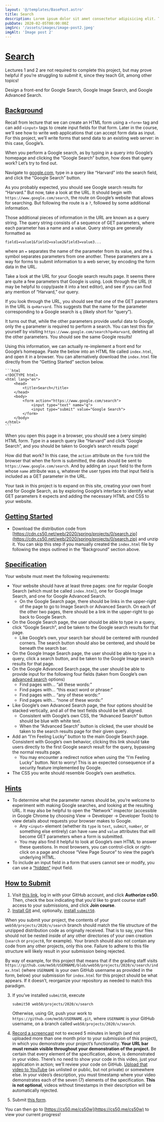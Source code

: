```yaml
---
layout: '@/templates/BasePost.astro'
title: Search
description: Lorem ipsum dolor sit amet consectetur adipisicing elit. Tenetur vero esse non molestias eos excepturi.
pubDate: 2020-02-05T00:00:00Z
imgSrc: '/assets/images/image-post2.jpeg'
imgAlt: 'Image post 2'
---
```


[Search](#search)
=================

Lectures 1 and 2 are not required to complete this project, but may prove helpful if you’re struggling to _submit_ it, since they teach Git, among other topics!

Design a front-end for Google Search, Google Image Search, and Google Advanced Search.

[Background](#background)
-------------------------

Recall from lecture that we can create an HTML form using a `<form>` tag and can add `<input>` tags to create input fields for that form. Later in the course, we’ll see how to write web applications that can accept form data as input. For this project, we’ll write forms that send data to an existing web server: in this case, Google’s.

When you perform a Google search, as by typing in a query into Google’s homepage and clicking the “Google Search” button, how does that query work? Let’s try to find out.

Navigate to [google.com](https://www.google.com/), type in a query like “Harvard” into the search field, and click the “Google Search” button.

As you probably expected, you should see Google search results for “Harvard.” But now, take a look at the URL. It should begin with `https://www.google.com/search`, the route on Google’s website that allows for searching. But following the route is a `?`, followed by some additional information.

Those additional pieces of information in the URL are known as a query string. The query string consists of a sequence of GET parameters, where each parameter has a name and a value. Query strings are generally formatted as

    field1=value1&field2=value2&field3=value3...
    

where an `=` separates the name of the parameter from its value, and the `&` symbol separates parameters from one another. These parameters are a way for forms to submit information to a web server, by encoding the form data in the URL.

Take a look at the URL for your Google search results page. It seems there are quite a few parameters that Google is using. Look through the URL (it may be helpful to copy/paste it into a text editor), and see if you can find any mention of “Harvard,” our query.

If you look through the URL, you should see that one of the GET parameters in the URL is `q=Harvard`. This suggests that the name for the parameter corresponding to a Google search is `q` (likely short for “query”).

It turns out that, while the other parameters provide useful data to Google, only the `q` parameter is required to perform a search. You can test this for yourself by visiting `https://www.google.com/search?q=Harvard`, deleting all the other parameters. You should see the same Google results!

Using this information, we can actually re-implement a front end for Google’s homepage. Paste the below into an HTML file called `index.html`, and open it in a browser. You can alternatively download the `index.html` file directly from the “Getting Started” section below.

    ```html
    <!DOCTYPE html>
    <html lang="en">
        <head>
            <title>Search</title>
        </head>
        <body>
            <form action="https://www.google.com/search">
                <input type="text" name="q">
                <input type="submit" value="Google Search">
            </form>
        </body>
    </html>
    ```

When you open this page in a browser, you should see a (very simple) HTML form. Type in a search query like “Harvard” and click “Google Search”, and you should be taken to Google’s search results page!

How did that work? In this case, the `action` attribute on the `form` told the browser that when the form is submitted, the data should be sent to `https://www.google.com/search`. And by adding an `input` field to the form whose `name` attribute was `q`, whatever the user types into that input field is included as a GET parameter in the URL.

Your task in this project is to expand on this site, creating your own front end for Google Search, as by exploring Google’s interface to identify what GET parameters it expects and adding the necessary HTML and CSS to your website.

[Getting Started](#getting-started)
-----------------------------------

*   Download the distribution code from [https://cdn.cs50.net/web/2020/spring/projects/0/search.zip](https://cdn.cs50.net/web/2020/spring/projects/0/search.zip) and unzip it. You can skip this step if you manually created the `index.html` file by following the steps outlined in the “Background” section above.

[Specification](#specification)
-------------------------------

Your website must meet the following requirements:

*   Your website should have at least three pages: one for regular Google Search (which must be called `index.html`), one for Google Image Search, and one for Google Advanced Search.
    *   On the Google Search page, there should be links in the upper-right of the page to go to Image Search or Advanced Search. On each of the other two pages, there should be a link in the upper-right to go back to Google Search.
*   On the Google Search page, the user should be able to type in a query, click “Google Search”, and be taken to the Google search results for that page.
    *   Like Google’s own, your search bar should be centered with rounded corners. The search button should also be centered, and should be beneath the search bar.
*   On the Google Image Search page, the user should be able to type in a query, click a search button, and be taken to the Google Image search results for that page.
*   On the Google Advanced Search page, the user should be able to provide input for the following four fields (taken from Google’s own [advanced search](https://www.google.com/advanced_search) options)
    *   Find pages with… “all these words:”
    *   Find pages with… “this exact word or phrase:”
    *   Find pages with… “any of these words:”
    *   Find pages with… “none of these words:”
*   Like Google’s own Advanced Search page, the four options should be stacked vertically, and all of the text fields should be left aligned.
    *   Consistent with Google’s own CSS, the “Advanced Search” button should be blue with white text.
    *   When the “Advanced Search” button is clicked, the user should be taken to the search results page for their given query.
*   Add an “I’m Feeling Lucky” button to the main Google Search page. Consistent with Google’s own behavior, clicking this link should take users directly to the first Google search result for the query, bypassing the normal results page.
    *   You may encounter a redirect notice when using the “I’m Feeling Lucky” button. Not to worry! This is an expected consequence of a security feature implemented by Google.
*   The CSS you write should resemble Google’s own aesthetics.

[Hints](#hints)
---------------

*   To determine what the parameter names should be, you’re welcome to experiment with making Google searches, and looking at the resulting URL. It may also be helpful to open the “Network” inspector (accessible in Google Chrome by choosing View -> Developer -> Developer Tools) to view details about requests your browser makes to Google.
    *   Any `<input>` element (whether its `type` is `text`, `submit`, `number`, or something else entirely) can have `name` and `value` attributes that will become GET parameters when a form is submitted.
    *   You may also find it helpful to look at Google’s own HTML to answer these questions. In most browsers, you can control-click or right-click on a page and choose “View Page Source” to view the page’s underlying HTML.
*   To include an input field in a form that users cannot see or modify, you can use a [“hidden”](https://www.w3schools.com/tags/att_input_type_hidden.asp) input field.

[How to Submit](#how-to-submit)
-------------------------------

1.  Visit [this link](https://submit.cs50.io/invites/89679428401548238ceb022f141b9947), log in with your GitHub account, and click **Authorize cs50**. Then, check the box indicating that you’d like to grant course staff access to your submissions, and click **Join course**.
2.  [Install Git](https://git-scm.com/downloads) and, optionally, [install `submit50`](https://cs50.readthedocs.io/submit50/).

When you submit your project, the contents of your `web50/projects/2020/x/search` branch should match the file structure of the unzipped distribution code as originally received. That is to say, your files should not be nested inside of any other directories of your own creation (`search` or `project0`, for example). Your branch should also not contain any code from any other projects, only this one. Failure to adhere to this file structure will likely result in your submission being rejected.

By way of example, for this project that means that if the grading staff visits `https://github.com/me50/USERNAME/blob/web50/projects/2020/x/search/index.html` (where `USERNAME` is your own GitHub username as provided in the form, below) your submission for `index.html` for this project should be what appears. If it doesn’t, reorganize your repository as needed to match this paradigm.

3.  If you’ve installed `submit50`, execute
    
        submit50 web50/projects/2020/x/search
        
    
    Otherwise, using Git, push your work to `https://github.com/me50/USERNAME.git`, where `USERNAME` is your GitHub username, on a branch called `web50/projects/2020/x/search`.
    
4.  [Record a screencast](https://www.howtogeek.com/205742/how-to-record-your-windows-mac-linux-android-or-ios-screen/) not to exceed 5 minutes in length (and not uploaded more than one month prior to your submission of this project), in which you demonstrate your project’s functionality. **Your URL bar must remain visible throughout your demonstration of the project.** Be certain that every element of the specification, above, is demonstrated in your video. There’s no need to show your code in this video, just your application in action; we’ll review your code on GitHub. [Upload that video to YouTube](https://www.youtube.com/upload) (as unlisted or public, but not private) or somewhere else. In your video’s description, you must timestamp where your video demonstrates each of the seven (7) elements of the specification. **This is not optional**, videos without timestamps in their description will be automatically rejected.
5.  Submit [this form](https://forms.cs50.io/c2ca8459-e102-4c98-b993-bacede85e502).

You can then go to [https://cs50.me/cs50w](https://cs50.me/cs50w) to view your current progress!

